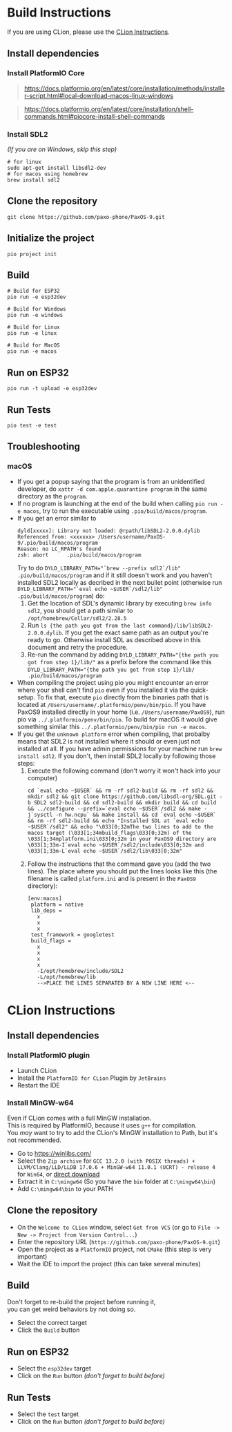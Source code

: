 # Build Instructions

If you are using CLion, please use the [CLion Instructions](#clion-instructions).

## Install dependencies

### Install PlatformIO Core

> https://docs.platformio.org/en/latest/core/installation/methods/installer-script.html#local-download-macos-linux-windows

> https://docs.platformio.org/en/latest/core/installation/shell-commands.html#piocore-install-shell-commands

### Install SDL2

_(If you are on Windows, skip this step)_


```shell
# for linux
sudo apt-get install libsdl2-dev
# for macos using homebrew
brew install sdl2
```

## Clone the repository

```shell
git clone https://github.com/paxo-phone/PaxOS-9.git
```

## Initialize the project

```shell
pio project init
```

## Build

```shell
# Build for ESP32
pio run -e esp32dev

# Build for Windows
pio run -e windows

# Build for Linux
pio run -e linux

# Build for MacOS
pio run -e macos
```

## Run on ESP32

```shell
pio run -t upload -e esp32dev
```

## Run Tests

```shell
pio test -e test
```

## Troubleshooting

### macOS
- If you get a popup saying that the program is from an unidentified developer, do `xattr -d com.apple.quarantine program` in the same directory as the `program`.
- If no program is launching at the end of the build when calling `pio run -e macos`, try to run the executable using `.pio/build/macos/program`.
- If you get an error similar to
  ```
  dyld[xxxxx]: Library not loaded: @rpath/libSDL2-2.0.0.dylib
  Referenced from: <xxxxxx> /Users/username/PaxOS-9/.pio/build/macos/program
  Reason: no LC_RPATH's found
  zsh: abort      .pio/build/macos/program
  ```
  Try to do ```DYLD_LIBRARY_PATH="`brew --prefix sdl2`/lib" .pio/build/macos/program``` and if it still doesn't work and you haven't installed SDL2 locally as decribed in the next bullet point (otherwise run ```DYLD_LIBRARY_PATH="`eval echo ~$USER`/sdl2/lib" .pio/build/macos/program```) do:
  1. Get the location of SDL's dynamic library by executing `brew info sdl2`, you should get a path similar to `/opt/homebrew/Cellar/sdl2/2.28.5`
  2. Run `ls {the path you got from the last command}/lib/libSDL2-2.0.0.dylib`. If you get the exact same path as an output you're ready to go. Otherwise install SDL as described above in this document and retry the procedure.
  3. Re-run the command by adding `DYLD_LIBRARY_PATH="{the path you got from step 1}/lib/"` as a prefix before the command like this `DYLD_LIBRARY_PATH="{the path you got from step 1}/lib/ .pio/build/macos/program`
- When compiling the project using pio you might encounter an error where your shell can't find `pio` even if you installed it via the quick-setup. To fix that, execute `pio` directly from the binaries path that is located at `/Users/username/.platformio/penv/bin/pio`. If you have PaxOS9 installed directly in your home (i.e. `/Users/username/PaxOS9`), run pio via `../.platformio/penv/bin/pio`. To build for macOS it would give something similar this `../.platformio/penv/bin/pio run -e macos`.
- If you get the `unknown platform` error when compiling, that probalby means that SDL2 is not installed where it should or even just not installed at all. If you have admin permissions for your machine run `brew install sdl2`. If you don't, then install SDL2 locally by following those steps:
  1. Execute the following command (don't worry it won't hack into your computer)
     ```
     cd `eval echo ~$USER` && rm -rf sdl2-build && rm -rf sdl2 && mkdir sdl2 && git clone https://github.com/libsdl-org/SDL.git -b SDL2 sdl2-build && cd sdl2-build && mkdir build && cd build && ../configure --prefix=`eval echo ~$USER`/sdl2 && make -j`sysctl -n hw.ncpu` && make install && cd `eval echo ~$USER` && rm -rf sdl2-build && echo "Installed SDL at `eval echo ~$USER`/sdl2" && echo "\033[0;32mThe two lines to add to the macos target (\033[1;34mbuild_flags\033[0;32m) of the \033[1;34mplatform.ini\033[0;32m in your PaxOS9 directory are \033[1;33m-I`eval echo ~$USER`/sdl2/include\033[0;32m and \033[1;33m-L`eval echo ~$USER`/sdl2/lib\033[0;32m"
     ```
  2. Follow the instructions that the command gave you (add the two lines). The place where you should put the lines looks like this (the filename is called `platform.ini` and is present in the `PaxOS9` directory):
     ```
     [env:macos]
      platform = native
      lib_deps = 
      	x
      	x
      	x
      test_framework = googletest
      build_flags = 
      	x
      	x
      	x
      	x
      	-I/opt/homebrew/include/SDL2
      	-L/opt/homebrew/lib
      	-->PLACE THE LINES SEPARATED BY A NEW LINE HERE <--
     ```

# CLion Instructions

## Install dependencies

### Install PlatformIO plugin

* Launch CLion
* Install the ``PlatformIO for CLion`` Plugin by ``JetBrains``
* Restart the IDE

### Install MinGW-w64

Even if CLion comes with a full MinGW installation.\
This is required by PlatformIO, because it uses ``g++`` for compilation.\
You _may_ want to try to add the CLion's MinGW installation to Path, but it's not recommended.

* Go to https://winlibs.com/
* Select the ``Zip archive`` for ``GCC 13.2.0 (with POSIX threads) + LLVM/Clang/LLD/LLDB 17.0.6 + MinGW-w64 11.0.1 (UCRT) - release 4`` for ``Win64``, or [direct download](https://github.com/brechtsanders/winlibs_mingw/releases/download/13.2.0posix-17.0.6-11.0.1-ucrt-r4/winlibs-x86_64-posix-seh-gcc-13.2.0-llvm-17.0.6-mingw-w64ucrt-11.0.1-r4.zip)
* Extract it in ``C:\mingw64`` (So you have the ``bin`` folder at ``C:\mingw64\bin``)
* Add ``C:\mingw64\bin`` to your PATH

## Clone the repository

* On the ``Welcome to CLion`` window, select ``Get from VCS`` (or go to ``File -> New -> Project from Version Control...``)
* Enter the repository URL (``https://github.com/paxo-phone/PaxOS-9.git``)
* Open the project as a ``PlatformIO`` project, not ``CMake`` (this step is very important)
* Wait the IDE to import the project (this can take several minutes)

## Build

Don't forget to re-build the project before running it,\
you can get weird behaviors by not doing so.

* Select the correct target
* Click the ``Build`` button

## Run on ESP32

* Select the ``esp32dev`` target
* Click on the ``Run`` button _(don't forget to build before)_

## Run Tests

* Select the ``test`` target
* Click on the ``Run`` button _(don't forget to build before)_
